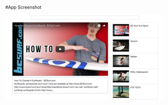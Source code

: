 
#App Screenshot

<img src="https://github.com/apatil88/ReactProjects/blob/master/ReactWebApp/ReactWebApp.png" />
